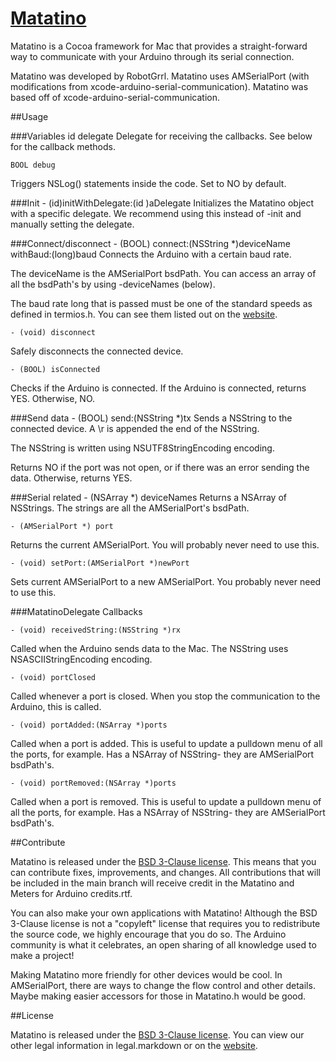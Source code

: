 [Matatino](http://robotgrrl.com/apps4arduino/matatino.php)
==================

Matatino is a Cocoa framework for Mac that provides a straight-forward way to communicate with your Arduino through its serial connection.

Matatino was developed by RobotGrrl. Matatino uses AMSerialPort (with modifications from xcode-arduino-serial-communication). Matatino was based off of xcode-arduino-serial-communication.


##Usage

###Variables
	id<MatatinoDelegate> delegate
Delegate for receiving the callbacks. See below for the callback methods.

	BOOL debug
Triggers NSLog() statements inside the code. Set to NO by default. 


###Init
	- (id)initWithDelegate:(id <MatatinoDelegate>)aDelegate
Initializes the Matatino object with a specific delegate. We recommend using this instead of -init and manually setting the delegate. 


###Connect/disconnect
	- (BOOL) connect:(NSString *)deviceName withBaud:(long)baud
Connects the Arduino with a certain baud rate.

The deviceName is the AMSerialPort bsdPath. You can access an array of all the bsdPath's by using -deviceNames (below). 

The baud rate long that is passed must be one of the standard speeds as defined in termios.h. You can see them listed out on the [website](http://robotgrrl.com/apps4arduino/matatino.php).

	- (void) disconnect
Safely disconnects the connected device.

	- (BOOL) isConnected
Checks if the Arduino is connected. If the Arduino is connected, returns YES. Otherwise, NO. 


###Send data
	- (BOOL) send:(NSString *)tx
Sends a NSString to the connected device. A \r is appended the end of the NSString.

The NSString is written using NSUTF8StringEncoding encoding.

Returns NO if the port was not open, or if there was an error sending the data. Otherwise, returns YES. 


###Serial related
	- (NSArray *) deviceNames
Returns a NSArray of NSStrings. The strings are all the AMSerialPort's bsdPath.

	- (AMSerialPort *) port
Returns the current AMSerialPort. You will probably never need to use this.

	- (void) setPort:(AMSerialPort *)newPort
Sets current AMSerialPort to a new AMSerialPort. You probably never need to use this. 


###MatatinoDelegate Callbacks

	- (void) receivedString:(NSString *)rx
Called when the Arduino sends data to the Mac. The NSString uses NSASCIIStringEncoding encoding.

	- (void) portClosed
Called whenever a port is closed. When you stop the communication to the Arduino, this is called.

	- (void) portAdded:(NSArray *)ports
Called when a port is added. This is useful to update a pulldown menu of all the ports, for example.
Has a NSArray of NSString- they are AMSerialPort bsdPath's.

	- (void) portRemoved:(NSArray *)ports
Called when a port is removed. This is useful to update a pulldown menu of all the ports, for example. 
Has a NSArray of NSString- they are AMSerialPort bsdPath's. 



##Contribute

Matatino is released under the [BSD 3-Clause license](http://www.opensource.org/licenses/BSD-3-Clause). This means that you can contribute fixes, improvements, and changes. All contributions that will be included in the main branch will receive credit in the Matatino and Meters for Arduino credits.rtf.

You can also make your own applications with Matatino! Although the BSD 3-Clause license is not a "copyleft" license that requires you to redistribute the source code, we highly encourage that you do so. The Arduino community is what it celebrates, an open sharing of all knowledge used to make a project!

Making Matatino more friendly for other devices would be cool. In AMSerialPort, there are ways to change the flow control and other details. Maybe making easier accessors for those in Matatino.h would be good.


##License

Matatino is released under the [BSD 3-Clause license](http://www.opensource.org/licenses/BSD-3-Clause). You can view our other legal information in legal.markdown or on the [website](http://robotgrrl.com/apps4arduino/matatino.php).
